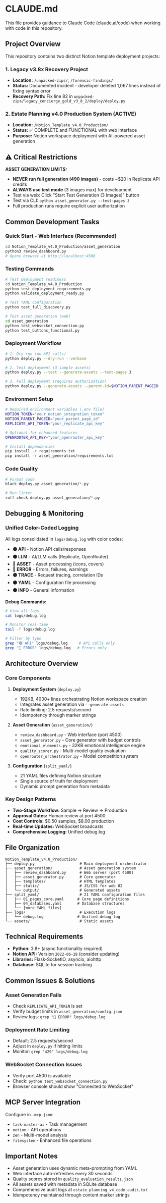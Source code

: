 # CLAUDE.md

This file provides guidance to Claude Code (claude.ai/code) when working with code in this repository.

## Project Overview

This repository contains two distinct Notion template deployment projects:

### 1. Legacy v3.8x Recovery Project
- **Location:** `/unpacked-zips/`, `/forensic-findings/`
- **Status:** Documented incident - developer deleted 1,067 lines instead of fixing syntax error
- **Recovery Path:** Fix line 82 in `unpacked-zips/legacy_concierge_gold_v3_8_2/deploy/deploy.py`

### 2. Estate Planning v4.0 Production System (ACTIVE)
- **Location:** `/Notion_Template_v4.0_Production/`
- **Status:** ✅ COMPLETE and FUNCTIONAL with web interface
- **Purpose:** Notion workspace deployment with AI-powered asset generation

## ⚠️ Critical Restrictions

**ASSET GENERATION LIMITS:**
- **NEVER run full generation (490 images)** - costs ~$20 in Replicate API credits
- **ALWAYS use test mode** (3 images max) for development
- Test via web: Click "Start Test Generation (3 Images)" button
- Test via CLI: `python asset_generator.py --test-pages 3`
- Full production runs require explicit user authorization

## Common Development Tasks

### Quick Start - Web Interface (Recommended)
```bash
cd Notion_Template_v4.0_Production/asset_generation
python3 review_dashboard.py
# Opens browser at http://localhost:4500
```

### Testing Commands
```bash
# Test deployment readiness
cd Notion_Template_v4.0_Production
python test_deployment_requirements.py
python validate_deployment_ready.py

# Test YAML configuration
python test_full_discovery.py

# Test asset generation (web)
cd asset_generation
python test_websocket_connection.py
python test_buttons_functional.py
```

### Deployment Workflow
```bash
# 1. Dry run (no API calls)
python deploy.py --dry-run --verbose

# 2. Test deployment (3 sample assets)
python deploy.py --test --generate-assets --test-pages 3

# 3. Full deployment (requires authorization)
python deploy.py --generate-assets --parent-id=$NOTION_PARENT_PAGEID
```

### Environment Setup
```bash
# Required environment variables (.env file)
NOTION_TOKEN="your_notion_integration_token"
NOTION_PARENT_PAGEID="your_parent_page_id"
REPLICATE_API_TOKEN="your_replicate_api_key"

# Optional for enhanced features
OPENROUTER_API_KEY="your_openrouter_api_key"

# Install dependencies
pip install -r requirements.txt
pip install -r asset_generation/requirements.txt
```

### Code Quality
```bash
# Format code
black deploy.py asset_generation/*.py

# Run linter
ruff check deploy.py asset_generation/*.py
```

## Debugging & Monitoring

### Unified Color-Coded Logging
All logs consolidated in `logs/debug.log` with color codes:
- **🟢 API** - Notion API calls/responses
- **🟤 LLM** - AI/LLM calls (Replicate, OpenRouter)
- **🔵 ASSET** - Asset processing (icons, covers)
- **🔴 ERROR** - Errors, failures, warnings
- **🟣 TRACE** - Request tracing, correlation IDs
- **🟠 YAML** - Configuration file processing
- **⚫ INFO** - General information

**Debug Commands:**
```bash
# View all logs
cat logs/debug.log

# Monitor real-time
tail -f logs/debug.log

# Filter by type
grep "🟢 API" logs/debug.log     # API calls only
grep "🔴 ERROR" logs/debug.log   # Errors only
```

## Architecture Overview

### Core Components

1. **Deployment System** (`deploy.py`)
   - 192KB, 4000+ lines orchestrating Notion workspace creation
   - Integrates asset generation via `--generate-assets`
   - Rate limiting: 2.5 requests/second
   - Idempotency through marker strings

2. **Asset Generation** (`asset_generation/`)
   - `review_dashboard.py` - Web interface (port 4500)
   - `asset_generator.py` - Core generator with budget controls
   - `emotional_elements.py` - 32KB emotional intelligence engine
   - `quality_scorer.py` - Multi-model quality evaluation
   - `openrouter_orchestrator.py` - Model competition system

3. **Configuration** (`split_yaml/`)
   - 21 YAML files defining Notion structure
   - Single source of truth for deployment
   - Dynamic prompt generation from metadata

### Key Design Patterns
- **Two-Stage Workflow:** Sample → Review → Production
- **Approval Gates:** Human review at port 4500
- **Cost Controls:** $0.50 samples, $8.00 production
- **Real-time Updates:** WebSocket broadcasts
- **Comprehensive Logging:** Unified debug.log

## File Organization
```
Notion_Template_v4.0_Production/
├── deploy.py                    # Main deployment orchestrator
├── asset_generation/            # Asset generation system
│   ├── review_dashboard.py      # Web server (port 4500)
│   ├── asset_generator.py       # Core generator
│   ├── templates/               # HTML templates
│   ├── static/                  # JS/CSS for web UI
│   └── output/                  # Generated assets
├── split_yaml/                  # 21 YAML configuration files
│   ├── 01_pages_core.yaml      # Core page definitions
│   ├── 04_databases.yaml       # Database structures
│   └── [more YAML files]
├── logs/                        # Execution logs
│   └── debug.log               # Unified debug log
└── assets/                      # Static assets

```

## Technical Requirements
- **Python:** 3.8+ (async functionality required)
- **Notion API:** Version `2022-06-28` (consider updating)
- **Libraries:** Flask-SocketIO, asyncio, aiohttp
- **Database:** SQLite for session tracking

## Common Issues & Solutions

### Asset Generation Fails
- Check `REPLICATE_API_TOKEN` is set
- Verify budget limits in `asset_generation/config.json`
- Review logs: `grep "🔴 ERROR" logs/debug.log`

### Deployment Rate Limiting
- Default: 2.5 requests/second
- Adjust in `deploy.py` if hitting limits
- Monitor: `grep "429" logs/debug.log`

### WebSocket Connection Issues
- Verify port 4500 is available
- Check: `python test_websocket_connection.py`
- Browser console should show "Connected to WebSocket"

## MCP Server Integration
Configure in `.mcp.json`:
- `task-master-ai` - Task management
- `notion` - API operations
- `zen` - Multi-model analysis
- `filesystem` - Enhanced file operations

## Important Notes
- Asset generation uses dynamic meta-prompting from YAML
- Web interface auto-refreshes every 30 seconds
- Quality scores stored in `quality_evaluation_results.json`
- All assets saved with metadata in SQLite database
- Comprehensive audit logs at `estate_planning_v4_code_audit.txt`
- Idempotency maintained through content marker strings